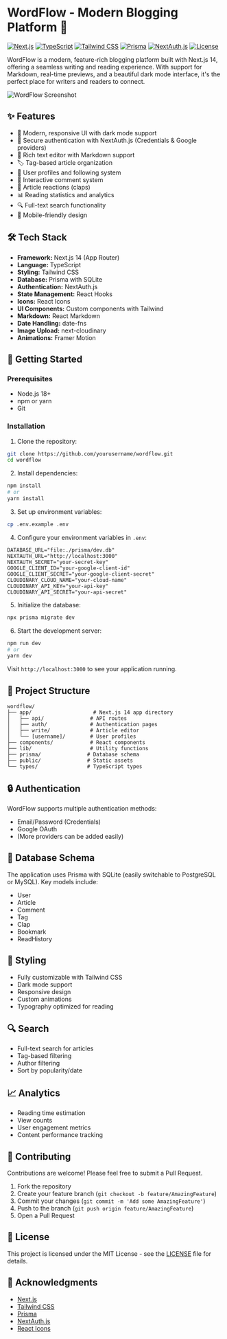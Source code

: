 # WordFlow - Modern Blogging Platform 📝

[![Next.js](https://img.shields.io/badge/Next.js-14.0.3-black?logo=next.js)](https://nextjs.org/)
[![TypeScript](https://img.shields.io/badge/TypeScript-5.3.2-blue?logo=typescript)](https://www.typescriptlang.org/)
[![Tailwind CSS](https://img.shields.io/badge/Tailwind-3.3.5-38B2AC?logo=tailwind-css)](https://tailwindcss.com/)
[![Prisma](https://img.shields.io/badge/Prisma-5.6.0-2D3748?logo=prisma)](https://www.prisma.io/)
[![NextAuth.js](https://img.shields.io/badge/NextAuth.js-4.24.5-green?logo=next.js)](https://next-auth.js.org/)
[![License](https://img.shields.io/badge/License-MIT-yellow.svg)](https://opensource.org/licenses/MIT)

WordFlow is a modern, feature-rich blogging platform built with Next.js 14, offering a seamless writing and reading experience. With support for Markdown, real-time previews, and a beautiful dark mode interface, it's the perfect place for writers and readers to connect.

![WordFlow Screenshot](public/screenshot.png)

## ✨ Features

- 🎨 Modern, responsive UI with dark mode support
- 🔐 Secure authentication with NextAuth.js (Credentials & Google providers)
- 📝 Rich text editor with Markdown support
- 🏷️ Tag-based article organization
- 👥 User profiles and following system
- 💬 Interactive comment system
- 👏 Article reactions (claps)
- 📊 Reading statistics and analytics
- 🔍 Full-text search functionality
- 📱 Mobile-friendly design

## 🛠️ Tech Stack

- **Framework:** Next.js 14 (App Router)
- **Language:** TypeScript
- **Styling:** Tailwind CSS
- **Database:** Prisma with SQLite
- **Authentication:** NextAuth.js
- **State Management:** React Hooks
- **Icons:** React Icons
- **UI Components:** Custom components with Tailwind
- **Markdown:** React Markdown
- **Date Handling:** date-fns
- **Image Upload:** next-cloudinary
- **Animations:** Framer Motion

## 🚀 Getting Started

### Prerequisites

- Node.js 18+ 
- npm or yarn
- Git

### Installation

1. Clone the repository:
```bash
git clone https://github.com/yourusername/wordflow.git
cd wordflow
```

2. Install dependencies:
```bash
npm install
# or
yarn install
```

3. Set up environment variables:
```bash
cp .env.example .env
```

4. Configure your environment variables in `.env`:
```env
DATABASE_URL="file:./prisma/dev.db"
NEXTAUTH_URL="http://localhost:3000"
NEXTAUTH_SECRET="your-secret-key"
GOOGLE_CLIENT_ID="your-google-client-id"
GOOGLE_CLIENT_SECRET="your-google-client-secret"
CLOUDINARY_CLOUD_NAME="your-cloud-name"
CLOUDINARY_API_KEY="your-api-key"
CLOUDINARY_API_SECRET="your-api-secret"
```

5. Initialize the database:
```bash
npx prisma migrate dev
```

6. Start the development server:
```bash
npm run dev
# or
yarn dev
```

Visit `http://localhost:3000` to see your application running.

## 📁 Project Structure

```
wordflow/
├── app/                    # Next.js 14 app directory
│   ├── api/               # API routes
│   ├── auth/              # Authentication pages
│   ├── write/             # Article editor
│   └── [username]/        # User profiles
├── components/            # React components
├── lib/                   # Utility functions
├── prisma/               # Database schema
├── public/               # Static assets
└── types/                # TypeScript types
```

## 🔒 Authentication

WordFlow supports multiple authentication methods:
- Email/Password (Credentials)
- Google OAuth
- (More providers can be added easily)

## 💾 Database Schema

The application uses Prisma with SQLite (easily switchable to PostgreSQL or MySQL). Key models include:
- User
- Article
- Comment
- Tag
- Clap
- Bookmark
- ReadHistory

## 🎨 Styling

- Fully customizable with Tailwind CSS
- Dark mode support
- Responsive design
- Custom animations
- Typography optimized for reading

## 🔍 Search

- Full-text search for articles
- Tag-based filtering
- Author filtering
- Sort by popularity/date

## 📈 Analytics

- Reading time estimation
- View counts
- User engagement metrics
- Content performance tracking

## 🤝 Contributing

Contributions are welcome! Please feel free to submit a Pull Request.

1. Fork the repository
2. Create your feature branch (`git checkout -b feature/AmazingFeature`)
3. Commit your changes (`git commit -m 'Add some AmazingFeature'`)
4. Push to the branch (`git push origin feature/AmazingFeature`)
5. Open a Pull Request

## 📝 License

This project is licensed under the MIT License - see the [LICENSE](LICENSE) file for details.

## 🙏 Acknowledgments

- [Next.js](https://nextjs.org/)
- [Tailwind CSS](https://tailwindcss.com/)
- [Prisma](https://www.prisma.io/)
- [NextAuth.js](https://next-auth.js.org/)
- [React Icons](https://react-icons.github.io/react-icons/)
